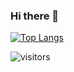 ### Hi there 👋

<!--
**iopenet/iopenet** is a ✨ _special_ ✨ repository because its `README.md` (this file) appears on your GitHub profile.

Here are some ideas to get you started:

- 🔭 I’m currently working on ...
- 🌱 I’m currently learning ...
- 👯 I’m looking to collaborate on ...
- 🤔 I’m looking for help with ...
- 💬 Ask me about ...
- 📫 How to reach me: ...
- 😄 Pronouns: ...
- ⚡ Fun fact: ...
-->

[![Top Langs](https://github-readme-stats.vercel.app/api/top-langs/?username=iopenet&theme=onedark&show_icons=true)](https://github.com/iopenet/iopenet)

![visitors](https://visitor-badge.laobi.icu/badge?page_id=iopenet.visitor-badge&left_color=#212527&right_color=#1f6feb)
